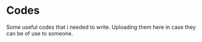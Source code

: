 # Codes
Some useful codes that i needed to write. Uploading them here in case they can be of use to someone. 

